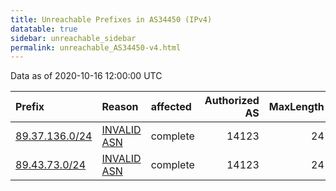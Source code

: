 ```yaml
---
title: Unreachable Prefixes in AS34450 (IPv4)
datatable: true
sidebar: unreachable_sidebar
permalink: unreachable_AS34450-v4.html
---
```


Data as of 2020-10-16 12:00:00 UTC


<div class="datatable-begin"></div>

| Prefix                                                 | Reason                                                                                                | affected   |   Authorized AS |   MaxLength | Anchor                                         |   unreachable /24s |
|:-------------------------------------------------------|:------------------------------------------------------------------------------------------------------|:-----------|----------------:|------------:|:-----------------------------------------------|-------------------:|
| [89.37.136.0/24](https://stat.ripe.net/89.37.136.0/24) | [INVALID ASN](https://rpki-validator.ripe.net/announcement-preview?asn=AS34450&prefix=89.37.136.0/24) | complete   |           14123 |          24 | [RIPE](unreachable_RIPE_NCC_RPKI_Root-v4.html) |                  1 |
| [89.43.73.0/24](https://stat.ripe.net/89.43.73.0/24)   | [INVALID ASN](https://rpki-validator.ripe.net/announcement-preview?asn=AS34450&prefix=89.43.73.0/24)  | complete   |           14123 |          24 | [RIPE](unreachable_RIPE_NCC_RPKI_Root-v4.html) |                  1 |

<div class="datatable-end"></div>